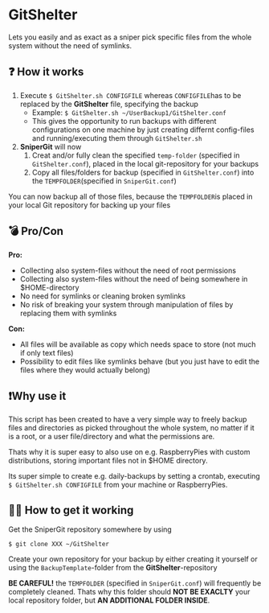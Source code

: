 # GitShelter
Lets you easily and as exact as a sniper pick specific files from the whole system without the need of symlinks.

## ❓ How it works 
1. Execute `$ GitShelter.sh CONFIGFILE` whereas `CONFIGFILE`has to be replaced by the __GitShelter__ file, specifying the backup
    * Example: `$ GitShelter.sh ~/UserBackup1/GitShelter.conf`
    * This gives the opportunity to run backups with different configurations on one machine by just creating differnt config-files and running/executing them through `GitShelter.sh`
2. __SniperGit__ will now
   1. Creat and/or fully clean the specified `temp-folder` (specified in `GitShelter.conf`), placed in the local git-repository for your backups
   2. Copy all files/folders for backup (specified in `GitShelter.conf`) into the `TEMPFOLDER`(specified in `SniperGit.conf`)

You can now backup all of those files, because the `TEMPFOLDER`is placed in your local Git repository for backing up your files

## 💣 Pro/Con

__Pro:__
* Collecting also system-files without the need of root permissions
* Collecting also system-files without the need of being somewhere in $HOME-directory
* No need for symlinks or cleaning broken symlinks
* No risk of breaking your system through manipulation of files by replacing them with symlinks

__Con:__
* All files will be available as copy which needs space to store (not much if only text files)
* Possibility to edit files like symlinks behave (but you just have to edit the files where they would actually belong)

## ❗Why use it
This script has been created to have a very simple way to freely backup files and directories as picked throughout the whole system, no matter if it is a root, or a user file/directory and what the permissions are.

Thats why it is super easy to also use on e.g. RaspberryPies with custom distributions, storing important files not in $HOME directory.

Its super simple to create e.g. daily-backups by setting a crontab, executing `$ GitShelter.sh CONFIGFILE` from your machine or RaspberryPies.

## 👷‍♂️ How to get it working

Get the SniperGit repository somewhere by using
````
$ git clone XXX ~/GitShelter
````
Create your own repository for your backup by either creating it yourself or using the `BackupTemplate`-folder from the __GitShelter__-repository

__BE CAREFUL!__ the `TEMPFOLDER` (specified in `SniperGit.conf`) will frequently be completely cleaned. Thats why this folder should __NOT BE EXACLTY__ your local repository folder, but __AN ADDITIONAL FOLDER INSIDE__.
